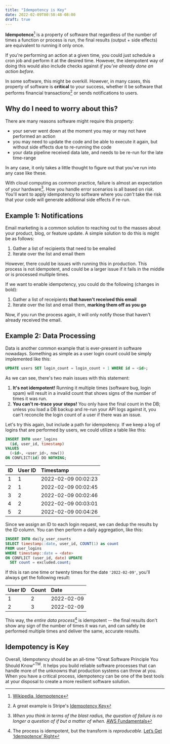```yaml
---
title: "Idempotency is Key"
date: 2022-02-09T00:58:48-08:00
draft: true
---
```


**Idempotence**[^1] is a property of software that regardless of the number of times
a function or process is run, the final results (output + side effects) are 
equivalent to running it only once.

If you're performing an action at a given time, you could just schedule a cron
job and perform it at the desired time. However, the idempotent way of doing 
this would also include checks against _if you've already done an action 
before._ 

In some software, this might be overkill. However, in many cases, this property
of software is **critical** to your success, whether it be software that 
performs financial transactions[^2] or sends notifications to users.

## Why do I need to worry about this?

There are many reasons software might require this property:

- your server went down at the moment you may or may not have performed an 
  action
- you may need to update the code and be able to execute it again, but without
  side effects due to re-running the code
- your data pipeline received data late, and needs to be re-run for the late 
  time-range

In any case, it only takes a little thought to figure out that you've run into
any case like these.

With cloud computing as common practice, failure is almost an expectation of 
your hardware[^3]. How you handle error scenarios is all based on _risk_. You'll 
want to apply idempotency to software where you _can't_ take the risk that your 
code will generate additional side effects if re-run.

## Example 1: Notifications

Email marketing is a common solution to reaching out to the masses about your
product, blog, or feature update. A simple solution to do this is might be as 
follows:

1. Gather a list of recipients that need to be emailed
3. Iterate over the list and email them

However, there could be issues with running this in production. This process is 
not idempotent, and could be a larger issue if it fails in the middle or is 
processed multiple times.

If we want to enable idempotency, you could do the following (changes in bold):

1. Gather a list of receipients **that haven't received this email**
2. Iterate over the list and email them, **marking them off as you go**

Now, if you run the process again, it will only notify those that haven't 
already received the email.

## Example 2: Data Processing

Data is another common example that is ever-present in software nowadays.
Something as simple as a user login count could be simply implemented like this:

```sql
UPDATE users SET login_count = login_count + 1 WHERE id = <id>;
```

As we can see, there's two main issues with this statement:

1. **It's not idempotent!** Running it multiple times (software bug, login spam) 
   will result in a invalid count that shows signs of the number of times it was 
   run.
2. **You can't re-trace your steps!** You only have the final count in the DB; 
   unless you load a DB backup and re-run your API logs against it, you can't 
   reconcile the login count of a user if there was an issue.

Let's try this again, but include a path for idempotency. If we keep a log of 
logins that are performed by users, we could utilize a table like this:

```sql
INSERT INTO user_logins
  (id, user_id, timestamp)
VALUES
  (<id>, <user_id>, now())
ON CONFLICT(id) DO NOTHING;
```

| ID | User ID   | Timestamp           |
|:---|:----------|:--------------------|
| 1  | 1         | 2022-02-09 00:02:23 |
| 2  | 1         | 2022-02-09 00:02:45 |
| 3  | 2         | 2022-02-09 00:02:46 |
| 4  | 2         | 2022-02-09 00:03:01 |
| 5  | 2         | 2022-02-09 00:04:26 |

Since we assign an ID to each login request, we can dedup the results by the ID 
column. You can then perform a daily aggregation, like this:
 
```sql
INSERT INTO daily_user_counts
SELECT timestamp::date, user_id, COUNT(1) as count
FROM user_logins
WHERE timestamp::date = <date>
ON CONFLICT (user_id, date) UPDATE
  SET count = excluded.count;
```

If this is ran one time or twenty times for the date `'2022-02-09'`, you'll
always get the following result:
 
| User ID | Count | Date       |
|:--------|:------|:-----------|
| 1       | 2     | 2022-02-09 |
| 2       | 3     | 2022-02-09 |

This way, the _entire data process_[^4] is idempotent -- the final results don't 
show any sign of the number of times it was run, and can safely be performed
multiple times and deliver the same, accurate results.

## Idempotency is Key

Overall, Idempotency should be an all-time "Great Software Principle You Should 
Know"<sup>TM</sup>. It helps you build reliable software processes that can 
handle more of the unknowns that production systems can throw at you. When you 
have a critical process, idempotency can be one of the best tools at your 
disposal to create a more resilient software solution.

[^1]: [Wikipedia, Idempotence](https://en.wikipedia.org/wiki/Idempotence)

[^2]: A great example is Stripe's 
      [Idempotency Key](https://stripe.com/blog/idempotency)

[^3]: _When you think in terms of the blast radius, the question of failure is 
      no longer a question of if but a matter of when._ 
      [AWS Fundamentals](https://aws.amazon.com/getting-started/fundamentals-core-concepts/)

[^4]: The process is idempotent, but the transform is _reproducable_. 
      [Let’s Get ‘Idempotence’ Right](https://medium.com/ssense-tech/lets-get-idempotence-right-59f227178bb8)